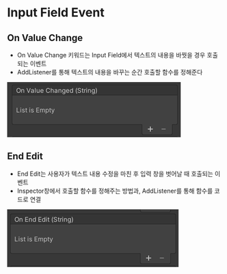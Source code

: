 # Input Field Event

## On Value Change
- On Value Change 키워드는 Input Field에서 텍스트의 내용을 바꿧을 경우 호출되는 이벤트
-  AddListener를 통해 텍스트의 내용을 바꾸는 순간 호출할 함수를 정해준다

![Alt text](<Images/On value change.PNG>)

## End Edit
- End Edit는 사용자가 텍스트 내용 수정을 마친 후 입력 창을 벗어날 때 호출되는 이벤트
- Inspector창에서 호출할 함수를 정해주는 방법과, AddListener를 통해 함수를 코드로 연결

![Alt text](<Images/on End edit.PNG>)

